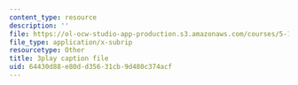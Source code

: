 ```yaml
---
content_type: resource
description: ''
file: https://ol-ocw-studio-app-production.s3.amazonaws.com/courses/5-112-principles-of-chemical-science-fall-2005/64430d88e80dd35631cb9d480c374acf_qm_hVsoM4OY.srt
file_type: application/x-subrip
resourcetype: Other
title: 3play caption file
uid: 64430d88-e80d-d356-31cb-9d480c374acf
---
```

